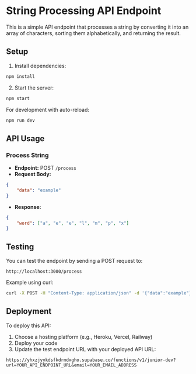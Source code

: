 # String Processing API Endpoint

This is a simple API endpoint that processes a string by converting it into an array of characters, sorting them alphabetically, and returning the result.

## Setup

1. Install dependencies:
```bash
npm install
```

2. Start the server:
```bash
npm start
```

For development with auto-reload:
```bash
npm run dev
```

## API Usage

### Process String
- **Endpoint:** POST `/process`
- **Request Body:**
```json
{
    "data": "example"
}
```
- **Response:**
```json
{
    "word": ["a", "e", "e", "l", "m", "p", "x"]
}
```

## Testing

You can test the endpoint by sending a POST request to:
```
http://localhost:3000/process
```

Example using curl:
```bash
curl -X POST -H "Content-Type: application/json" -d '{"data":"example"}' http://localhost:3000/process
```

## Deployment

To deploy this API:
1. Choose a hosting platform (e.g., Heroku, Vercel, Railway)
2. Deploy your code
3. Update the test endpoint URL with your deployed API URL:
```
https://yhxzjyykdsfkdrmdxgho.supabase.co/functions/v1/junior-dev?url=YOUR_API_ENDPOINT_URL&email=YOUR_EMAIL_ADDRESS
``` 